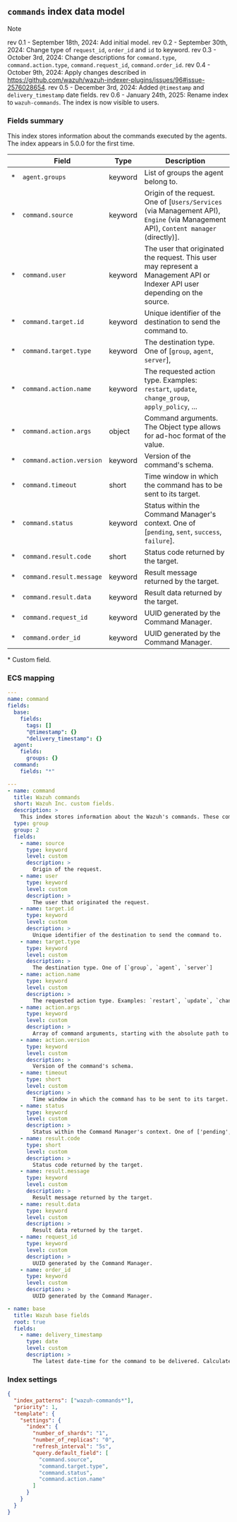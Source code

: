 ## `commands` index data model

> [!NOTE]
> rev 0.1 - September 18th, 2024: Add initial model.
> rev 0.2 - September 30th, 2024: Change type of `request_id`, `order_id` and `id` to keyword.
> rev 0.3 - October 3rd, 2024: Change descriptions for `command.type`, `command.action.type`, `command.request_id`, `command.order_id`.
> rev 0.4 - October 9th, 2024: Apply changes described in https://github.com/wazuh/wazuh-indexer-plugins/issues/96#issue-2576028654.
> rev 0.5 - December 3rd, 2024: Added `@timestamp` and `delivery_timestamp` date fields.
> rev 0.6 - January 24th, 2025: Rename index to `wazuh-commands`. The index is now visible to users.

### Fields summary

This index stores information about the commands executed by the agents. The index appears in 5.0.0 for the first time.

|     | Field                    | Type    | Description                                                                                                                         |
| --- | ------------------------ | ------- | ----------------------------------------------------------------------------------------------------------------------------------- |
| \*  | `agent.groups`           | keyword | List of groups the agent belong to.                                                                                                 |
| \*  | `command.source`         | keyword | Origin of the request. One of [`Users/Services` (via Management API), `Engine` (via Management API), `Content manager` (directly)]. |
| \*  | `command.user`           | keyword | The user that originated the request. This user may represent a Management API or Indexer API user depending on the source.         |
| \*  | `command.target.id`      | keyword | Unique identifier of the destination to send the command to.                                                                        |
| \*  | `command.target.type`    | keyword | The destination type. One of [`group`, `agent`, `server`],                                                                          |
| \*  | `command.action.name`    | keyword | The requested action type. Examples: `restart`, `update`, `change_group`, `apply_policy`, ...                                       |
| \*  | `command.action.args`    | object  | Command arguments. The Object type allows for ad-hoc format of the value.                                                           |
| \*  | `command.action.version` | keyword | Version of the command's schema.                                                                                                    |
| \*  | `command.timeout`        | short   | Time window in which the command has to be sent to its target.                                                                      |
| \*  | `command.status`         | keyword | Status within the Command Manager's context. One of [`pending`, `sent`, `success`, `failure`].                                      |
| \*  | `command.result.code`    | short   | Status code returned by the target.                                                                                                 |
| \*  | `command.result.message` | keyword | Result message returned by the target.                                                                                              |
| \*  | `command.result.data`    | keyword | Result data returned by the target.                                                                                                 |
| \*  | `command.request_id`     | keyword | UUID generated by the Command Manager.                                                                                              |
| \*  | `command.order_id`       | keyword | UUID generated by the Command Manager.                                                                                              |

\* Custom field.

### ECS mapping

```yml
---
name: command
fields:
  base:
    fields:
      tags: []
      "@timestamp": {}
      "delivery_timestamp": {}
  agent:
    fields:
      groups: {}
  command:
    fields: "*"
```

```yml
---
- name: command
  title: Wazuh commands
  short: Wazuh Inc. custom fields.
  description: >
    This index stores information about the Wazuh's commands. These commands can be sent to agents or Wazuh servers.
  type: group
  group: 2
  fields:
    - name: source
      type: keyword
      level: custom
      description: >
        Origin of the request.
    - name: user
      type: keyword
      level: custom
      description: >
        The user that originated the request.
    - name: target.id
      type: keyword
      level: custom
      description: >
        Unique identifier of the destination to send the command to.
    - name: target.type
      type: keyword
      level: custom
      description: >
        The destination type. One of [`group`, `agent`, `server`]
    - name: action.name
      type: keyword
      level: custom
      description: >
        The requested action type. Examples: `restart`, `update`, `change_group`, `apply_policy`, ...
    - name: action.args
      type: keyword
      level: custom
      description: >
        Array of command arguments, starting with the absolute path to the executable.
    - name: action.version
      type: keyword
      level: custom
      description: >
        Version of the command's schema.
    - name: timeout
      type: short
      level: custom
      description: >
        Time window in which the command has to be sent to its target.
    - name: status
      type: keyword
      level: custom
      description: >
        Status within the Command Manager's context. One of ['pending', 'sent', 'success', 'failure'].
    - name: result.code
      type: short
      level: custom
      description: >
        Status code returned by the target.
    - name: result.message
      type: keyword
      level: custom
      description: >
        Result message returned by the target.
    - name: result.data
      type: keyword
      level: custom
      description: >
        Result data returned by the target.
    - name: request_id
      type: keyword
      level: custom
      description: >
        UUID generated by the Command Manager.
    - name: order_id
      type: keyword
      level: custom
      description: >
        UUID generated by the Command Manager.
```
```yml
- name: base
  title: Wazuh base fields
  root: true
  fields:
    - name: delivery_timestamp
      type: date
      level: custom
      description: >
        The latest date-time for the command to be delivered. Calculated as the current timestamp plus the timeout.
```

### Index settings

```json
{
  "index_patterns": ["wazuh-commands*"],
  "priority": 1,
  "template": {
    "settings": {
      "index": {
        "number_of_shards": "1",
        "number_of_replicas": "0",
        "refresh_interval": "5s",
        "query.default_field": [
          "command.source",
          "command.target.type",
          "command.status",
          "command.action.name"
        ]
      }
    }
  }
}
```
